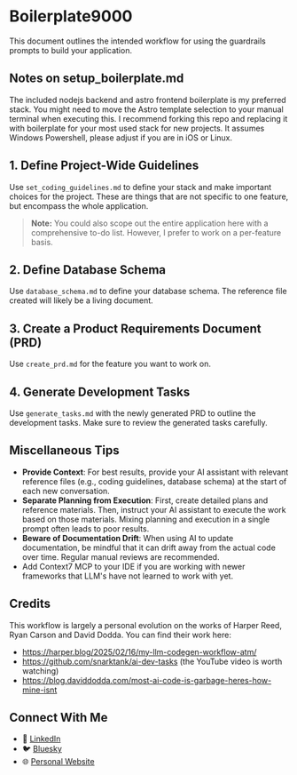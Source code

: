 # Boilerplate9000

This document outlines the intended workflow for using the guardrails prompts to build your application.

## Notes on setup_boilerplate.md

The included nodejs backend and astro frontend boilerplate is my preferred stack. You might need to move the Astro template selection to your manual terminal when executing this.
I recommend forking this repo and replacing it with boilerplate for your most used stack for new projects. It assumes Windows Powershell, please adjust if you are in iOS or Linux.


## 1. Define Project-Wide Guidelines

Use `set_coding_guidelines.md` to define your stack and make important choices for the project. These are things that are not specific to one feature, but encompass the whole application.

> **Note:** You could also scope out the entire application here with a comprehensive to-do list. However, I prefer to work on a per-feature basis.

## 2. Define Database Schema

Use `database_schema.md` to define your database schema. The reference file created will likely be a living document.

## 3. Create a Product Requirements Document (PRD)

Use `create_prd.md` for the feature you want to work on.

## 4. Generate Development Tasks

Use `generate_tasks.md` with the newly generated PRD to outline the development tasks. Make sure to review the generated tasks carefully.

## Miscellaneous Tips

- **Provide Context**: For best results, provide your AI assistant with relevant reference files (e.g., coding guidelines, database schema) at the start of each new conversation.
- **Separate Planning from Execution**: First, create detailed plans and reference materials. Then, instruct your AI assistant to execute the work based on those materials. Mixing planning and execution in a single prompt often leads to poor results.
- **Beware of Documentation Drift**: When using AI to update documentation, be mindful that it can drift away from the actual code over time. Regular manual reviews are recommended.
- Add Context7 MCP to your IDE if you are working with newer frameworks that LLM's have not learned to work with yet.

## Credits

This workflow is largely a personal evolution on the works of Harper Reed, Ryan Carson and David Dodda. You can find their work here:
- https://harper.blog/2025/02/16/my-llm-codegen-workflow-atm/ 
- https://github.com/snarktank/ai-dev-tasks (the YouTube video is worth watching)
- https://blog.daviddodda.com/most-ai-code-is-garbage-heres-how-mine-isnt

## Connect With Me

- 💼 [LinkedIn](https://www.linkedin.com/in/michielberk/)
- 🐦 [Bluesky](https://bsky.app/profile/michielberk.com)
- 🌐 [Personal Website](https://michielberk.com/)
